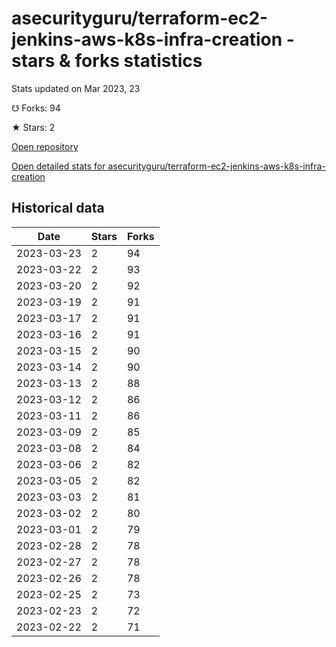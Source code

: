 # asecurityguru/terraform-ec2-jenkins-aws-k8s-infra-creation - stars & forks statistics

Stats updated on Mar 2023, 23

☋ Forks: 94

★ Stars: 2

[Open repository](https://github.com/asecurityguru/terraform-ec2-jenkins-aws-k8s-infra-creation)

[Open detailed stats for asecurityguru/terraform-ec2-jenkins-aws-k8s-infra-creation](https://reviewgithub.com/rep/asecurityguru/terraform-ec2-jenkins-aws-k8s-infra-creation)

## Historical data
| Date | Stars | Forks |
|------|-------|-------|
| 2023-03-23 | 2 | 94 | 
| 2023-03-22 | 2 | 93 | 
| 2023-03-20 | 2 | 92 | 
| 2023-03-19 | 2 | 91 | 
| 2023-03-17 | 2 | 91 | 
| 2023-03-16 | 2 | 91 | 
| 2023-03-15 | 2 | 90 | 
| 2023-03-14 | 2 | 90 | 
| 2023-03-13 | 2 | 88 | 
| 2023-03-12 | 2 | 86 | 
| 2023-03-11 | 2 | 86 | 
| 2023-03-09 | 2 | 85 | 
| 2023-03-08 | 2 | 84 | 
| 2023-03-06 | 2 | 82 | 
| 2023-03-05 | 2 | 82 | 
| 2023-03-03 | 2 | 81 | 
| 2023-03-02 | 2 | 80 | 
| 2023-03-01 | 2 | 79 | 
| 2023-02-28 | 2 | 78 | 
| 2023-02-27 | 2 | 78 | 
| 2023-02-26 | 2 | 78 | 
| 2023-02-25 | 2 | 73 | 
| 2023-02-23 | 2 | 72 | 
| 2023-02-22 | 2 | 71 | 

